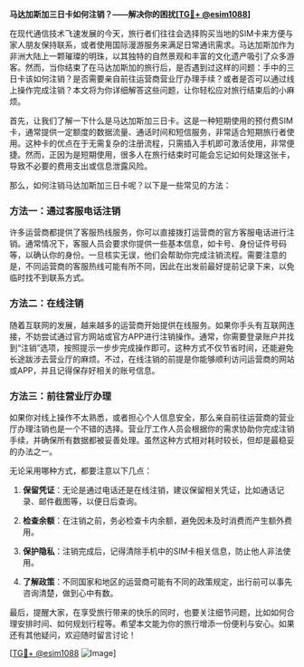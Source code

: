 **马达加斯加三日卡如何注销？——解决你的困扰[[TG💪+ @esim1088](https://t.me/s/esim1088)]**

在现代通信技术飞速发展的今天，旅行者们往往会选择购买当地的SIM卡来方便与家人朋友保持联系，或者使用国际漫游服务来满足日常通讯需求。马达加斯加作为非洲大陆上一颗璀璨的明珠，以其独特的自然景观和丰富的文化遗产吸引了众多游客。然而，当你结束了在马达加斯加的旅行后，是否遇到过这样的问题：手中的三日卡该如何注销？是否需要亲自前往运营商营业厅办理手续？或者是否可以通过线上操作完成注销？本文将为你详细解答这些问题，让你轻松应对旅行结束后的小麻烦。

首先，让我们了解一下什么是马达加斯加三日卡。这是一种短期使用的预付费SIM卡，通常提供一定额度的数据流量、通话时间和短信服务，非常适合短期旅行者使用。这种卡的优点在于无需复杂的注册流程，只需插入手机即可激活使用，非常便捷。然而，正因为是短期使用，很多人在旅行结束时可能会忘记如何处理这张卡，导致不必要的费用支出或信息泄露风险。

那么，如何注销马达加斯加三日卡呢？以下是一些常见的方法：

### 方法一：通过客服电话注销

许多运营商都提供了客服热线服务，你可以直接拨打运营商的官方客服电话进行注销。通常情况下，客服人员会要求你提供一些基本信息，如卡号、身份证件号码等，以确认你的身份。一旦核实无误，他们会帮助你完成注销流程。需要注意的是，不同运营商的客服热线可能有所不同，因此在出发前最好提前记录下来，以免临时找不到联系方式。

### 方法二：在线注销

随着互联网的发展，越来越多的运营商开始提供在线服务。如果你手头有互联网连接，不妨尝试通过官方网站或官方APP进行注销操作。通常，你需要登录账户并找到“注销”选项，按照提示一步步完成操作即可。这种方式不仅节省时间，还能避免长途跋涉去营业厅的麻烦。不过，在线注销的前提是你能够顺利访问运营商的网站或APP，并且记得保存好相关的账号信息。

### 方法三：前往营业厅办理

如果你对线上操作不太熟悉，或者担心个人信息安全，那么亲自前往运营商的营业厅办理注销也是一个不错的选择。营业厅工作人员会根据你的需求协助你完成注销手续，并确保所有数据都被妥善处理。虽然这种方式相对耗时较长，但却是最稳妥的办法之一。

无论采用哪种方式，都要注意以下几点：

1. **保留凭证**：无论是通过电话还是在线注销，建议保留相关凭证，比如通话记录、邮件截图等，以便日后查询。
   
2. **检查余额**：在注销之前，务必检查卡内余额，避免因未及时消费而产生额外费用。

3. **保护隐私**：注销完成后，记得清除手机中的SIM卡相关信息，防止他人非法使用。

4. **了解政策**：不同国家和地区的运营商可能有不同的政策规定，出行前可以事先咨询清楚，做到心中有数。

最后，提醒大家，在享受旅行带来的快乐的同时，也要关注细节问题，比如如何合理安排时间、如何规划行程等。希望本文能为你的旅行增添一份便利与安心。如果还有其他疑问，欢迎随时留言讨论！

[[TG💪+ @esim1088](https://t.me/s/esim1088) ![Image](https://i.postimg.cc/4NQfJmqS/Snipaste-2025-05-13-00-14-12.png)]